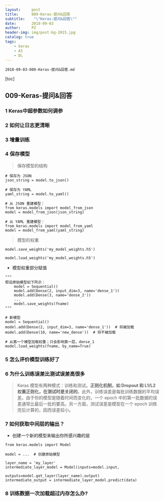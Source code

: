 ```yaml
---
layout:     post
title:      009-Keras-提问&回答
subtitle:    "\"Keras-提问&回答\""
date:       2018-09-03
author:     PZ
header-img: img/post-bg-2015.jpg
catalog: true
tags:
    - keras
    - AI
    - DL
---
```


```
2018-09-03-009-Keras-提问&回答.md
```

[toc]

## 009-Keras-提问&回答

### 1 Keras中超参数如何调参


### 2 如何让日志更清晰


### 3 增量训练

### 4 保存模型

> 保存模型的结构

```
# 保存为 JSON
json_string = model.to_json()

# 保存为 YAML
yaml_string = model.to_yaml()

# 从 JSON 重建模型：
from keras.models import model_from_json
model = model_from_json(json_string)

# 从 YAML 重建模型：
from keras.models import model_from_yaml
model = model_from_yaml(yaml_string)
```


>  模型的权重

```
model.save_weights('my_model_weights.h5')

model.load_weights('my_model_weights.h5')
```

- 模型权重部分赋值

```
"""
假设原始模型如下所示：
    model = Sequential()
    model.add(Dense(2, input_dim=3, name='dense_1'))
    model.add(Dense(3, name='dense_2'))
    ...
    model.save_weights(fname)
"""

# 新模型
model = Sequential()
model.add(Dense(2, input_dim=3, name='dense_1'))  # 将被加载
model.add(Dense(10, name='new_dense'))  # 将不被加载

# 从第一个模型加载权重；只会影响第一层，dense_1
model.load_weights(fname, by_name=True)
```


### 5 怎么评价模型训练好了


### 6 为什么训练误差比测试误差高很多

> Keras 模型有两种模式：训练和测试。**正则化机制，如 Dropout 和 L1/L2 权重正则化，在测试时是关闭的**。此外，训练误差是每批训练数据的平均误差。由于你的模型是随着时间而变化的，一个 epoch 中的第一批数据的误差通常比最后一批的要高。另一方面，测试误差是模型在一个 epoch 训练完后计算的，因而误差较小。

### 7 如何获取中间层的输出？


- 创建一个新的模型来输出你所感兴趣的层

```
from keras.models import Model

model = ...  # 创建原始模型

layer_name = 'my_layer'
intermediate_layer_model = Model(inputs=model.input,
                                 outputs=model.get_layer(layer_name).output)
intermediate_output = intermediate_layer_model.predict(data)
```

### 8 训练数据一次加载超过内存怎么办?

